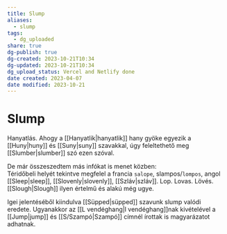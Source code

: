 ```yaml
---
title: Slump
aliases:
  - slump
tags:
  - dg_uploaded
share: true
dg-publish: true
dg-created: 2023-10-21T10:34
dg-updated: 2023-10-21T10:34
dg_upload_status: Vercel and Netlify done
date created: 2023-04-07
date modified: 2023-10-21
---
```


# Slump

Hanyatlás. Ahogy a [[Hanyatlik\|hanyatlik]] hany gyöke egyezik a [[Huny\|huny]] és [[Suny\|suny]] szavakkal, úgy feleltethető meg [[Slumber\|slumber]] szó ezen szóval.  

De már összeszedtem más infókat is menet közben:  
Téridőbeli helyét tekintve megfelel a francia `salope`, slampos/`lompos`, angol [[Sleep\|sleep]], [[Slovenly\|slovenly]], [[Szláv\|szláv]]. Lop. Lovas. Lövés.  
[[Slough\|Slough]] ilyen értelmű és alakú még ugye.  

Igei jelentéséből kiindulva [[Süpped\|süpped]] szavunk slump valódi eredete. Ugyanakkor az [[L vendéghang\|l vendéghang]]nak kivételével a [[Jump\|jump]] és [[S/Szampó\|Szampó]] címnél írottak is magyarázatot adhatnak.  